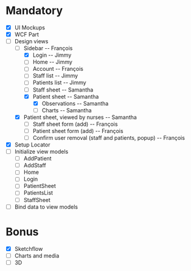 Mandatory
=========

* [x] UI Mockups
* [x] WCF Part
* [ ] Design views
  * [ ] Sidebar -- François
    * [x] Login -- Jimmy
    * [ ] Home -- Jimmy
    * [ ] Account -- François
    * [ ] Staff list -- Jimmy
    * [ ] Patients list -- Jimmy
    * [ ] Staff sheet -- Samantha
    * [x] Patient sheet -- Samantha
      * [x] Observations -- Samantha
      * [ ] Charts -- Samantha
  * [x] Patient sheet, viewed by nurses -- Samantha
    * [ ] Staff sheet form (add) -- François
    * [ ] Patient sheet form (add) -- François
    * [ ] Confirm user removal (staff and patients, popup) -- François
* [x] Setup Locator
* [ ] Initialize view models
    * [ ] AddPatient
    * [ ] AddStaff
    * [ ] Home
    * [ ] Login
    * [ ] PatientSheet
    * [ ] PatientsList
    * [ ] StaffSheet
* [ ] Bind data to view models

Bonus
======

* [x] Sketchflow
* [ ] Charts and media
* [ ] 3D
